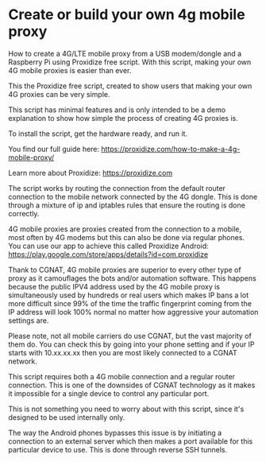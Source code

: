 # Create or build your own 4g mobile proxy

How to create a 4G/LTE mobile proxy from a USB modem/dongle and a Raspberry Pi using Proxidize free script. With this script, making your own 4G mobile proxies is easier than ever.

This the Proxidize free script, created to show users that making your own 4G proxies can be very simple.

This script has minimal features and is only intended to be a demo explanation to show how simple the process of creating 4G proxies is.

To install the script, get the hardware ready, and run it.

You find our full guide here: https://proxidize.com/how-to-make-a-4g-mobile-proxy/

Learn more about Proxidize: https://proxidize.com

The script works by routing the connection from the default router connection to the mobile network connected by the 4G dongle. This is done through a mixture of ip and iptables rules that ensure the routing is done correctly.

4G mobile proxies are proxies created from the connection to a mobile, most often by 4G modems but this can also be done via regular phones. You can use our app to achieve this called Proxidize Android: https://play.google.com/store/apps/details?id=com.proxidize


Thank to CGNAT, 4G mobile proxies are superior to every other type of proxy as it camouflages the bots and/or automation software. This happens because the public IPV4 address used by the 4G mobile proxy is simultaneously used by hundreds or real users which makes IP bans a lot more difficult since 99% of the time the traffic fingerprint coming from the IP address will look 100% normal no matter how aggressive your automation settings are.

Please note, not all mobile carriers do use CGNAT, but the vast majority of them do. You can check this by going into your phone setting and if your IP starts with 10.xx.xx.xx then you are most likely connected to a CGNAT network.

This script requires both a 4G mobile connection and a regular router connection. This is one of the downsides of CGNAT technology as it makes it impossible for a single device to control any particular port.

This is not something you need to worry about with this script, since it's designed to be used internally only.


The way the Android phones bypasses this issue is by initiating a connection to an external server which then makes a port available for this particular device to use. This is done through reverse SSH tunnels.
